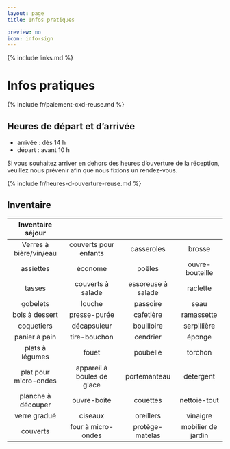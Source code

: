 ```yaml
---
layout: page
title: Infos pratiques

preview: no
icon: info-sign
---
```


{% include links.md %}

# Infos pratiques

{% include fr/paiement-cxd-reuse.md %}

## Heures de départ et d’arrivée
- arrivée : dès 14 h 
- départ : avant 10 h

Si vous souhaitez arriver en dehors des heures d’ouverture de la réception, veuillez nous prévenir afin que nous fixions un rendez-vous.

{% include fr/heures-d-ouverture-reuse.md %}

## Inventaire

Inventaire séjour      |             |               |              |
:---------------------:|:-----------:|:-------------:|:------------:
Verres à bière/vin/eau |couverts pour enfants | casseroles     | brosse                              
assiettes              |économe            | poêles            |ouvre-bouteille
tasses                 |couverts à salade  |essoreuse à salade |raclette
gobelets               |louche             |passoire           |seau
bols à dessert         |presse-purée       |cafetière          |ramassette
coquetiers             |décapsuleur        |bouilloire         |serpillière
panier à pain          |tire-bouchon       |cendrier           |éponge
plats à légumes        |fouet              |poubelle           |torchon
plat pour micro-ondes  |appareil à boules de glace |portemanteau |détergent
planche à découper     |ouvre-boîte        |couettes           |nettoie-tout
verre gradué           |ciseaux            |oreillers          |vinaigre
couverts               |four à micro-ondes |protège-matelas  |mobilier de jardin
